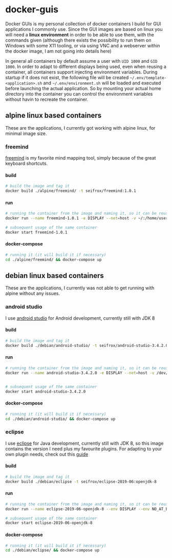 # docker-guis

Docker GUIs is my personal collection of docker containers I build for GUI applications I commonly use. Since the GUI images are based on linux you will need a **linux environment** in order to be able to use them, with the commands given (although there exists the possibility to run them on Windows with some X11 tooling, or via using VNC and a webserver within the docker image, I am not going into details here)

In general all containers by default assume a user with `UID 1000` and `GID 1000`. In order to adapt to different displays being used, even when reusing a container, all containers support injecting environment variables. During startup if it does not exist, the following file will be created `~/.env/template-<application>.sh` and `~/.env/environment.sh` will be loaded and executed before launching the actual application. So by mounting your actual home directory into the container you can control the environment variables without havin to recreate the container.

## alpine linux based containers

These are the applications, I currently got working with alpine linux, for minimal image size.

### freemind

[freemind](http://freemind.sourceforge.net/wiki/index.php/Main_Page) is my favorite mind mapping tool, simply because of the great keyboard shortcuts.

#### build

```bash
# build the image and tag it
docker build ./alpine/freemind/ -t seifrox/freemind:1.0.1
```

#### run

```bash
# running the container from the image and naming it, so it can be reused
docker run --name freemind-1.0.1 -e DISPLAY --net=host -v ~/:/home/user seifrox/freemind:1.0.1

# subsequent usage of the same container
docker start freemind-1.0.1
```

#### docker-compose

```bash
# running it (it will build it if necessary)
cd ./alpine/freemind/ && docker-compose up
```

## debian linux based containers

These are the applications, I currently was not able to get running with alpine without any issues.

### android studio

I use [android studio](https://developer.android.com/studio) for Android development, currently still with JDK 8

#### build

```bash
# build the image and tag it
docker build ./debian/android-studio/ -t seifrox/android-studio-3.4.2.0:openjdk-8
```

#### run

```bash
# running the container from the image and naming it, so it can be reused
docker run --name android-studio-3.4.2.0 -e DISPLAY --net=host -v /dev/bus/usb:/dev/bus/usb -v ~/data/code/android:/home/user/android-studio-workspace -v ~/.m2:/home/user/.m2 -v ~/.gradle:/home/user/.gradle -v ~/android-sdk:/home/user/Android/Sdk seifrox/android-studio-3.4.2.0:openjdk-8


# subsequent usage of the same container
docker start android-studio-3.4.2.0
```

#### docker-compose

```bash
# running it (it will build it if necessary)
cd ./debian/android-studio/ && docker-compose up
```

### eclipse

I use [eclipse](https://www.eclipse.org) for Java development, currently still with JDK 8, so this image contains the version I need plus my favourite plugins. For adapting to your own plugin needs, check out this [guide](https://stackoverflow.com/questions/47582157/eclipse-marketplace-plug-ins-silent-install)

#### build

```bash
# build the image and tag it
docker build ./debian/eclipse -t seifrox/eclipse-2019-06:openjdk-8
```

#### run

```bash
# running the container from the image and naming it, so it can be reused
docker run --name eclipse-2019-06-openjdk-8 --env DISPLAY --env NO_AT_BRIDGE=1 --add-host=$HOSTNAME:127.0.0.1 --net=host -v ~/data/code/java/:/home/user/workspace -v ~/.m2/:/home/user/.m2 -v ~/.env:/home/user/.env seifrox/eclipse-2019-06:openjdk-8

# subsequent usage of the same container
docker start eclipse-2019-06-openjdk-8
```

#### docker-compose

```bash
# running it (it will build it if necessary)
cd ./debian/eclipse/ && docker-compose up
```
